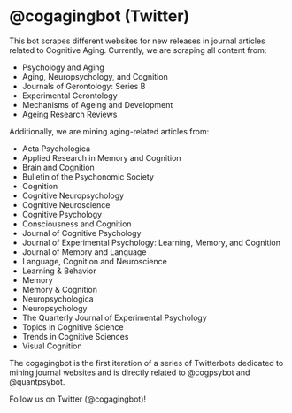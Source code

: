 # @cogagingbot (Twitter)

This bot scrapes different websites for new releases in journal articles related to Cognitive Aging. Currently, we are scraping all content from:
- Psychology and Aging
- Aging, Neuropsychology, and Cognition
- Journals of Gerontology: Series B
- Experimental Gerontology
- Mechanisms of Ageing and Development
- Ageing Research Reviews

Additionally, we are mining aging-related articles from:
- Acta Psychologica
- Applied Research in Memory and Cognition
- Brain and Cognition
- Bulletin of the Psychonomic Society
- Cognition
- Cognitive Neuropsychology
- Cognitive Neuroscience
- Cognitive Psychology
- Consciousness and Cognition
- Journal of Cognitive Psychology
- Journal of Experimental Psychology: Learning, Memory, and Cognition
- Journal of Memory and Language
- Language, Cognition and Neuroscience
- Learning & Behavior
- Memory
- Memory & Cognition
- Neuropsychologica
- Neuropsychology
- The Quarterly Journal of Experimental Psychology
- Topics in Cognitive Science
- Trends in Cognitive Sciences
- Visual Cognition


The cogagingbot is the first iteration of a series of Twitterbots dedicated to mining journal websites and is directly related to @cogpsybot and @quantpsybot.

Follow us on Twitter (@cogagingbot)!
 
